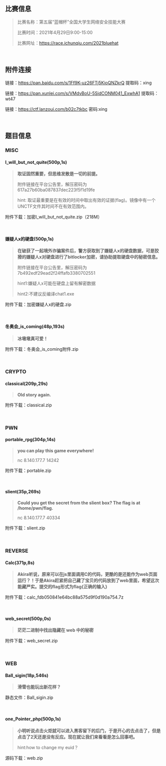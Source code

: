 ## 比赛信息

> 比赛名称：第五届“蓝帽杯”全国大学生网络安全技能大赛
>
> 比赛时间：2021年4月29日9:00-15:00
>
> 比赛网址：https://race.ichunqiu.com/2021bluehat

<br/>

## 附件连接

链接：https://pan.baidu.com/s/1Ff9K-uz26FTj5KioQNZkrQ 提取码：xing

链接：https://pan.xunlei.com/s/VMdvBoU-5SidCONM041_ExwhA1 提取码：wt47

链接：https://ctf.lanzoui.com/b02c7tkbc 密码:xing

<br/>

## 题目信息

### MISC

#### I_will_but_not_quite(500p,1s)

> **取证固然重要，但思维发散是一切的前提。**
>
> 附件链接在平台公告里，解压密码为617a27b60ba087837dec223f5f1d19fe
>
> hint: 取证最重要是在有效的时间中取出有效的证据(flag)。镜像中有一个UNCTF文件其时间不在有效范围内。

附件下载：加密I_will_but_not_quite.zip（218M）

<br/>

#### 嫌疑人x的硬盘(500p,1s)

> **在破获了一起境外诈骗案件后，警方获取到了嫌疑人x的硬盘数据，可是狡猾的嫌疑人x对硬盘进行了bitlocker加密，请协助提取硬盘中的秘密信息。**
>
> 附件链接在平台公告里，解压密码为7b492edf29ead2f24ffafb3380702551
>
> hint1:嫌疑人x可能在硬盘上留有解密数据
>
> hint2:不建议反编译chat1.exe

附件下载：加密嫌疑人x的硬盘.zip

<br/>

#### 冬奥会_is_coming(48p,193s)

> **冰墩墩真可爱！**

附件下载：冬奥会_is_coming附件.zip

<br/>

### CRYPTO

#### classical(209p,29s)

> **Old story again.**

附件下载：classical.zip

<br/>

### PWN

#### portable_rpg(304p,14s)

> **you can play this game everywhere!**
>
> nc 8.140.177.7 14242

附件下载：portable.zip

<br/>

#### slient(35p,269s)

> **Could you get the secret from the slient box? The flag is at /home/pwn/flag.**
>
> nc 8.140.177.7 40334

附件下载：slient.zip

<br/>

### REVERSE

#### Calc(371p,8s)

> **Akira听说，原来可以在js里面调用C的代码，更酷的是还能作为web页面运行？！于是Akira赶紧把自己藏了宝贝的代码放到了web里面，希望这次能藏严实。提交的flag形式为flag{正确的输入}**

附件下载：calc_fdb050841e64bc88a575d9f0d190a754.7z

<br/>

#### web_secret(500p,0s)

> **茫茫二进制中找出隐藏在 web 中的秘密**

附件下载：web_secret.zip

<br/>

### WEB

#### Ball_sigin(18p,546s)

> **滑雪也能玩出新花样？**

静态文件：Ball_sigin.zip

<br/>

#### one_Pointer_php(500p,1s)

> **小明听说点击火炬就可以进入黑客留下的后门，于是开心的去点击了，但是点击了2天还是没有反应。现在就让我们来看看是怎么回事吧。**
>
> hint:how to change my euid？

源码下载：web.zip